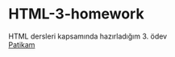 # HTML-3-homework
HTML dersleri kapsamında hazırladığım 3. ödev
<br>
<a href="https://app.patika.dev/arasgg">Patikam</a>
